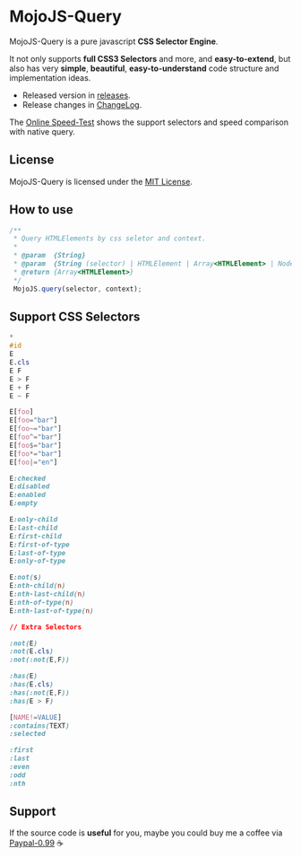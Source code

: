 MojoJS-Query
============

MojoJS-Query is a pure javascript **CSS Selector Engine**. 

It not only supports **full CSS3 Selectors** and more, and **easy-to-extend**, but also has very **simple**, **beautiful**, **easy-to-understand** code structure and implementation ideas.

* Released version in [releases](https://github.com/scottcgi/MojoJS-Query/releases).
* Release changes in [ChangeLog](https://github.com/scottcgi/MojoJS-Query/blob/master/ChangeLog.md).

The [Online Speed-Test](https://scottcgi.github.io/MojoJS-Query/query/speed-test/index.html) shows the support selectors and speed comparison with native query.

## License

MojoJS-Query is licensed under the [MIT License](https://github.com/scottcgi/MojoJS-Query/blob/master/LICENSE "MojoJS-Query Under MIT License").


## How to use

```js
/**
 * Query HTMLElements by css seletor and context.
 * 
 * @param  {String}                                                          selector
 * @param  {String (selector) | HTMLElement | Array<HTMLElement> | NodeList} context (optional)
 * @return {Array<HTMLElement>}                                              HTMLElements Array
 */
 MojoJS.query(selector, context);
```

## Support CSS Selectors

```css
*
#id
E
E.cls
E F
E > F
E + F
E ~ F

E[foo]  
E[foo="bar"]    
E[foo~="bar"]   
E[foo^="bar"]   
E[foo$="bar"]   
E[foo*="bar"]   
E[foo|="en"]

E:checked
E:disabled
E:enabled
E:empty

E:only-child
E:last-child
E:first-child
E:first-of-type
E:last-of-type
E:only-of-type

E:not(s)
E:nth-child(n)
E:nth-last-child(n)
E:nth-of-type(n)
E:nth-last-of-type(n)

// Extra Selectors

:not(E)
:not(E.cls)
:not(:not(E,F))

:has(E)
:has(E.cls)
:has(:not(E,F))
:has(E > F)

[NAME!=VALUE]
:contains(TEXT)
:selected

:first
:last
:even
:odd
:nth
```

## Support

If the source code is **useful** for you, maybe you could buy me a coffee via [Paypal-0.99](https://www.paypal.me/PayScottcgi/0.99) :coffee:
